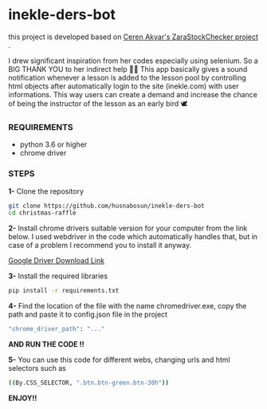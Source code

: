 # inekle-ders-bot
this project is developed based on  [ Ceren Akyar's ZaraStockChecker project ](https://github.com/CerenAkyr/ZaraStockChecker).

I drew significant inspiration from her codes especially using selenium. So a BIG THANK YOU to her indirect help 🙏🙏
This app basically gives a sound notification whenever a lesson is added to the lesson pool by controlling html objects after automatically login to the site (inekle.com) with user informations. This way users can create a demand and increase the chance of being the instructor of the lesson as an early bird 🕊️
### REQUIREMENTS
- python 3.6 or higher
- chrome driver
### STEPS
**1-**
Clone the repository
```bash 
git clone https://github.com/husnabosun/inekle-ders-bot
cd christmas-raffle
```
**2-** 
Install chrome drivers suitable version  for your computer from the link below. I used webdriver in the code which automatically handles that,  but in case of a problem I recommend you to install it anyway.

[Google Driver Download Link](https://googlechromelabs.github.io/chrome-for-testing/)

**3-**
Install the required libraries
```bash
pip install -r requirements.txt
````
**4-**
Find the location of the file with the name chromedriver.exe, copy the path and paste it to config.json file in the project
```bash
"chrome_driver_path": "..."
```
**AND RUN  THE CODE !!**

**5-**
You can use this code for different webs, changing urls and html selectors such as 
```bash
((By.CSS_SELECTOR, ".btn.btn-green.btn-30h"))
```
**ENJOY!!**
